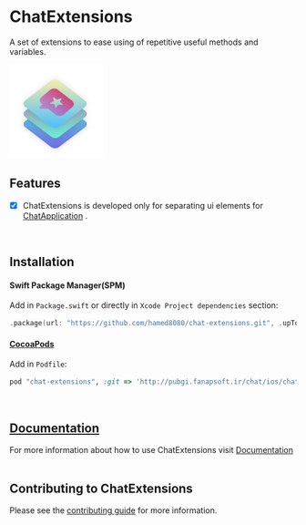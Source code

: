 # ChatExtensions
A set of extensions to ease using of repetitive useful methods and variables.

<img src="https://github.com/hamed8080/chat-extensions/raw/main/images/icon.png"  width="164" height="164">

## Features

- [x] ChatExtensions is developed only for separating ui elements for [ChatApplication](https://github.com/hamed8080/chat-application) .
<br/>

## Installation

#### Swift Package Manager(SPM) 

Add in `Package.swift` or directly in `Xcode Project dependencies` section:

```swift
.package(url: "https://github.com/hamed8080/chat-extensions.git", .upToNextMinor(from: "1.0.0")),
```

#### [CocoaPods](https://cocoapods.org) 

Add in `Podfile`:

```ruby
pod "chat-extensions", :git => 'http://pubgi.fanapsoft.ir/chat/ios/chat-extensions.git', :tag => '1.0.0'
```
<br/>

## [Documentation](https://hamed8080.gitlab.io/chat-extensions/chatextensions/documentation/chatextensions/)
For more information about how to use ChatExtensions visit [Documentation](https://hamed8080.gitlab.io/chat-extensions/chatextensions/documentation/chatextensions/) 
<br/>
<br/>

## Contributing to ChatExtensions
Please see the [contributing guide](/CONTRIBUTING.md) for more information.

<!-- Copyright (c) 2021-2022 Apple Inc and the Swift Project authors. All Rights Reserved. -->
